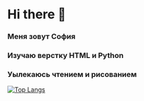 <h1>Hi there 👋</h1> 

<h3>Меня зовут София</h3>
<h3>Изучаю верстку HTML и Python</h3>
<h3>Уылекаюсь чтением и рисованием</h3>

[![Top Langs](https://github-readme-stats.vercel.app/api/top-langs/?username=Entwy&layout=compact)](https://github.com/Entwy/github-readme-stats)
